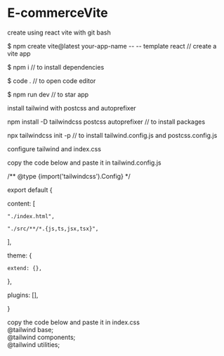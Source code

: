 # E-commerceVite

create using react vite with git bash

$ npm create vite@latest your-app-name -- -- template react  // create a vite app


$ npm i                                                      // to install dependencies


$ code .                                                     // to open code editor


$ npm run dev                                                // to star app



install tailwind with postcss and autoprefixer 


npm install -D tailwindcss postcss autoprefixer              // to install packages


npx tailwindcss init -p                                      // to install tailwind.config.js and postcss.config.js


configure tailwind and index.css


copy the code below and paste it in tailwind.config.js


/** @type {import('tailwindcss').Config} */

export default {

  content: [
  
    "./index.html",

    "./src/**/*.{js,ts,jsx,tsx}",
    
  ],

  theme: {

    extend: {},

  },
  
  plugins: [],
  
}


copy the code below and paste it in index.css<br/>
@tailwind base; <br/>
@tailwind components;<br/>
@tailwind utilities;



